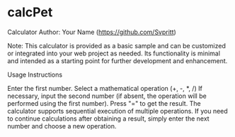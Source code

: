 # calcPet

Calculator
Author: Your Name (https://github.com/Svpritt)

Note: This calculator is provided as a basic sample and can be customized or integrated into your web project as needed. Its functionality is minimal and intended as a starting point for further development and enhancement.

Usage Instructions

Enter the first number.
Select a mathematical operation (+, -, *, /)
If necessary, input the second number (if absent, the operation will be performed using the first number).
Press "=" to get the result.
The calculator supports sequential execution of multiple operations. If you need to continue calculations after obtaining a result, simply enter the next number and choose a new operation.
